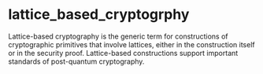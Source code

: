# lattice_based_cryptogrphy
Lattice-based cryptography is the generic term for constructions of cryptographic primitives that involve lattices, either in the construction itself or in the security proof. Lattice-based constructions support important standards of post-quantum cryptography.
